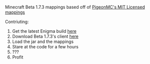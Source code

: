 Minecraft Beta 1.7.3 mappings based off of [PigeonMC's MIT Licensed mappings](https://github.com/PigeonMC/BetaMappings)

Contriuting:

1. Get the latest Enigma build [here](https://github.com/FabricMC/Enigma)
2. Download Beta 1.7.3's client [here](https://launcher.mojang.com/v1/objects/43db9b498cb67058d2e12d394e6507722e71bb45/client.jar)
3. Load the jar and the mappings
4. Stare at the code for a few hours
5. ???
6. Profit